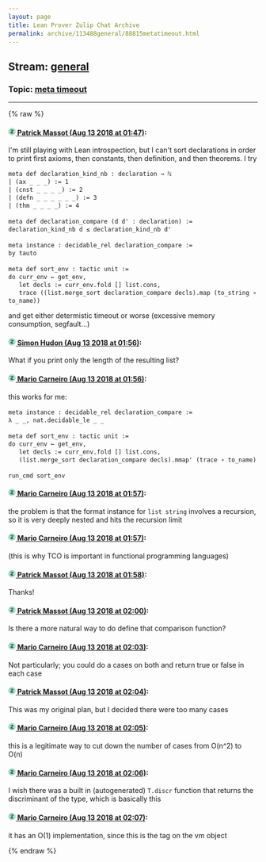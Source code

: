 ```yaml
---
layout: page
title: Lean Prover Zulip Chat Archive 
permalink: archive/113488general/88815metatimeout.html
---
```


## Stream: [general](index.html)
### Topic: [meta timeout](88815metatimeout.html)

---


{% raw %}
#### [![Click to go to Zulip](../../assets/img/zulip2.png) Patrick Massot (Aug 13 2018 at 01:47)](https://leanprover.zulipchat.com/#narrow/stream/113488-general/topic/meta%20timeout/near/132015530):
I'm still playing with Lean introspection, but I can't sort declarations in order to print first axioms, then constants, then definition, and then theorems. I try
```lean
meta def declaration_kind_nb : declaration → ℕ
| (ax _ _ _) := 1
| (cnst _ _ _ _) := 2
| (defn _ _ _ _ _ _) := 3
| (thm _ _ _ _) := 4

meta def declaration_compare (d d' : declaration) := declaration_kind_nb d ≤ declaration_kind_nb d'

meta instance : decidable_rel declaration_compare :=
by tauto

meta def sort_env : tactic unit :=
do curr_env ← get_env,
   let decls := curr_env.fold [] list.cons,
   trace ((list.merge_sort declaration_compare decls).map (to_string ∘ to_name))
```
and get either determistic timeout or worse (excessive memory consumption, segfault...)

#### [![Click to go to Zulip](../../assets/img/zulip2.png) Simon Hudon (Aug 13 2018 at 01:56)](https://leanprover.zulipchat.com/#narrow/stream/113488-general/topic/meta%20timeout/near/132015764):
What if you print only the length of the resulting list?

#### [![Click to go to Zulip](../../assets/img/zulip2.png) Mario Carneiro (Aug 13 2018 at 01:56)](https://leanprover.zulipchat.com/#narrow/stream/113488-general/topic/meta%20timeout/near/132015805):
this works for me:
```
meta instance : decidable_rel declaration_compare :=
λ _ _, nat.decidable_le _ _

meta def sort_env : tactic unit :=
do curr_env ← get_env,
   let decls := curr_env.fold [] list.cons,
   (list.merge_sort declaration_compare decls).mmap' (trace ∘ to_name)

run_cmd sort_env
```

#### [![Click to go to Zulip](../../assets/img/zulip2.png) Mario Carneiro (Aug 13 2018 at 01:57)](https://leanprover.zulipchat.com/#narrow/stream/113488-general/topic/meta%20timeout/near/132015812):
the problem is that the format instance for `list string` involves a recursion, so it is very deeply nested and hits the recursion limit

#### [![Click to go to Zulip](../../assets/img/zulip2.png) Mario Carneiro (Aug 13 2018 at 01:57)](https://leanprover.zulipchat.com/#narrow/stream/113488-general/topic/meta%20timeout/near/132015817):
(this is why TCO is important in functional programming languages)

#### [![Click to go to Zulip](../../assets/img/zulip2.png) Patrick Massot (Aug 13 2018 at 01:58)](https://leanprover.zulipchat.com/#narrow/stream/113488-general/topic/meta%20timeout/near/132015861):
Thanks!

#### [![Click to go to Zulip](../../assets/img/zulip2.png) Patrick Massot (Aug 13 2018 at 02:00)](https://leanprover.zulipchat.com/#narrow/stream/113488-general/topic/meta%20timeout/near/132015934):
Is there a more natural way to do define that comparison function?

#### [![Click to go to Zulip](../../assets/img/zulip2.png) Mario Carneiro (Aug 13 2018 at 02:03)](https://leanprover.zulipchat.com/#narrow/stream/113488-general/topic/meta%20timeout/near/132016013):
Not particularly; you could do a cases on both and return true or false in each case

#### [![Click to go to Zulip](../../assets/img/zulip2.png) Patrick Massot (Aug 13 2018 at 02:04)](https://leanprover.zulipchat.com/#narrow/stream/113488-general/topic/meta%20timeout/near/132016054):
This was my original plan, but I decided there were too many cases

#### [![Click to go to Zulip](../../assets/img/zulip2.png) Mario Carneiro (Aug 13 2018 at 02:05)](https://leanprover.zulipchat.com/#narrow/stream/113488-general/topic/meta%20timeout/near/132016068):
this is a legitimate way to cut down the number of cases from O(n^2) to O(n)

#### [![Click to go to Zulip](../../assets/img/zulip2.png) Mario Carneiro (Aug 13 2018 at 02:06)](https://leanprover.zulipchat.com/#narrow/stream/113488-general/topic/meta%20timeout/near/132016119):
I wish there was a built in (autogenerated) `T.discr` function that returns the discriminant of the type, which is basically this

#### [![Click to go to Zulip](../../assets/img/zulip2.png) Mario Carneiro (Aug 13 2018 at 02:07)](https://leanprover.zulipchat.com/#narrow/stream/113488-general/topic/meta%20timeout/near/132016126):
it has an O(1) implementation, since this is the tag on the vm object


{% endraw %}

